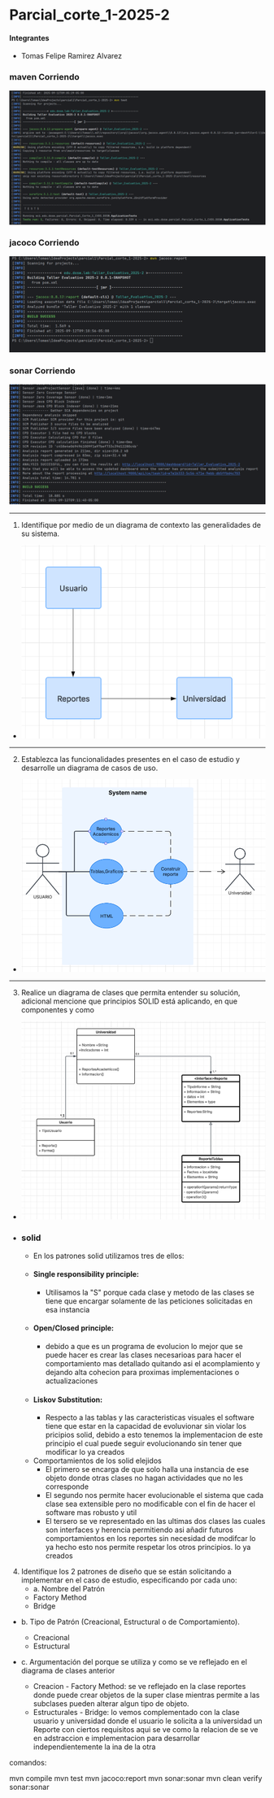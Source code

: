 # Parcial_corte_1-2025-2

#### Integrantes
- Tomas Felipe Ramirez Alvarez

### maven Corriendo
![img.png](docs/imagenes/img.png)

### jacoco Corriendo
![img_1.png](docs/imagenes/img_1.png)

### sonar Corriendo
![img_2.png](docs/imagenes/img_2.png)

-----
1. Identifique por medio de un diagrama de contexto las generalidades de su
   sistema.
- ![img.png](img.png)

----
2. Establezca las funcionalidades presentes en el caso de estudio y desarrolle
   un diagrama de casos de uso.
- ![img_1.png](img_1.png)

----
3. Realice un diagrama de clases que permita entender su solución, adicional
   mencione que principios SOLID está aplicando, en que componentes y como
- ![img_2.png](img_2.png)
- ### solid
    - En los patrones solid utilizamos tres de ellos:
    - #### Single responsibility principle:
        - Utilisamos la "S" porque cada clase y metodo de las clases se tiene que
          encargar solamente de las peticiones solicitadas en esa instancia
    - #### Open/Closed principle:
        - debido a que es un programa de evolucion lo mejor que se puede hacer es crear
          las clases necesarioas para hacer el comportamiento mas detallado quitando asi el
          acomplamiento y dejando alta cohecion para proximas implementaciones o actualizaciones
    - #### Liskov Substitution:
        - Respecto a las tablas y las caracteristicas visuales el software tiene que estar en
          la capacidad de evoluvionar sin violar los pricipios solid, debido a esto tenemos la
          implementacion de este principio el cual puede seguir evolucionando sin tener que modificar
          lo ya creados
    - Comportamientos de los solid elejidos
        - El primero se encarga de que solo halla una instancia de ese objeto donde otras clases no hagan actividades
          que no les corresponde
        - El segundo nos permite hacer evolucionable el sistema que cada clase sea extensible pero no modificable con el
          fin de hacer el software mas robusto y util
        - El tersero se ve representado en las ultimas dos clases las cuales son interfaces y herencia permitiendo asi
          añadir futuros comportamientos en los reportes sin necesidad de modifcar lo ya hecho esto nos permite respetar los
          otros principios.
          lo ya creados

4. Identifique los 2 patrones de diseño que se están solicitando a implementar
   en el caso de estudio, especificando por cada uno:
   - a. Nombre del Patrón
   - Factory Method
   - Bridge

  - b. Tipo de Patrón (Creacional, Estructural o de Comportamiento).
    - Creacional
    - Estructural


  - c. Argumentación del porque se utiliza y como se ve reflejado en el diagrama de clases anterior
    - Creacion - Factory Method: se ve reflejado en la clase reportes donde puede crear objetos de la super clase mientras
      permite a las subclases pueden alterar algun tipo de objeto.
    - Estructurales - Bridge: lo vemos complementado con la clase usuario y universidad donde el usuario le solicita a la
      universidad un Reporte con ciertos requisitos aqui se ve como la relacion de se ve en adstraccion e implementacion para
      desarrollar independientemente la ina de la otra


comandos:

mvn compile
mvn test
mvn jacoco:report
mvn sonar:sonar
mvn clean verify sonar:sonar
